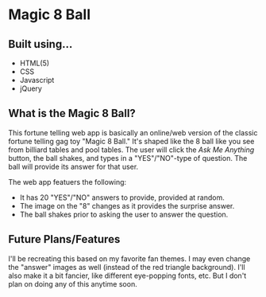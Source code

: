 # Magic 8 Ball
## Built using...
- HTML(5)
- CSS
- Javascript
- jQuery

## What is the Magic 8 Ball?
This fortune telling web app is basically an online/web version of the classic fortune telling gag toy "Magic 8 Ball." It's shaped like the 8 ball like you see from billiard tables and pool tables. The user will click the *Ask Me Anything* button, the ball shakes, and types in a "YES"/"NO"-type of question. The ball will provide its answer for that user.

The web app featuers the following:
- It has 20 "YES"/"NO" answers to provide, provided at random.
- The image on the "8" changes as it provides the surprise answer.
- The ball shakes prior to asking the user to answer the question.

## Future Plans/Features
I'll be recreating this based on my favorite fan themes. I may even change the "answer" images as well (instead of the red triangle background). I'll also make it a bit fancier, like different eye-popping fonts, etc. But I don't plan on doing any of this anytime soon.

